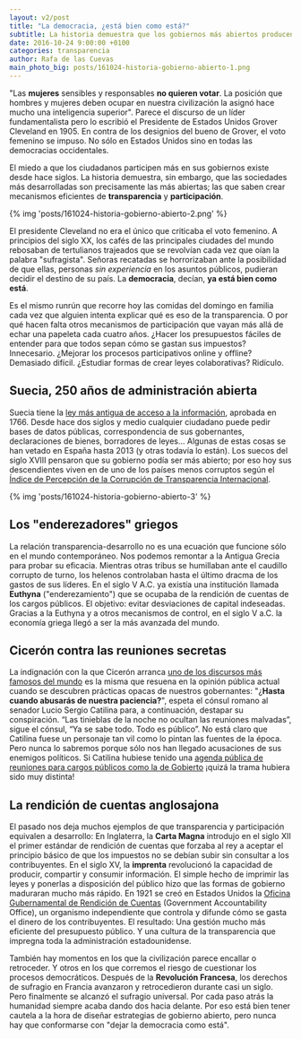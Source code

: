 ```yaml
---
layout: v2/post
title: "La democracia, ¿está bien como está?"
subtitle: La historia demuestra que los gobiernos más abiertos producen sociedades más desarrolladas
date: 2016-10-24 9:00:00 +0100
categories: transparencia
author: Rafa de las Cuevas
main_photo_big: posts/161024-historia-gobierno-abierto-1.png
---
```


"Las **mujeres** sensibles y responsables **no quieren votar**. La posición que hombres y mujeres deben ocupar en nuestra civilización la asignó hace mucho una inteligencia superior". Parece el discurso de un líder fundamentalista pero lo escribió el Presidente de Estados Unidos Grover Cleveland en 1905. En contra de los designios del bueno de Grover, el voto femenino se impuso. No sólo en Estados Unidos sino en todas las democracias occidentales.

El miedo a que los ciudadanos participen más en sus gobiernos existe desde hace siglos. La historia demuestra, sin embargo, que las sociedades más desarrolladas son precisamente las más abiertas; las que saben crear mecanismos eficientes de **transparencia** y **participación**.

{% img 'posts/161024-historia-gobierno-abierto-2.png' %}

El presidente Cleveland no era el único que criticaba el voto femenino. A principios del siglo XX, los cafés de las principales ciudades del mundo rebosaban de tertulianos trajeados que se revolvían cada vez que oían la palabra "sufragista". Señoras recatadas se horrorizaban ante la posibilidad de que ellas, personas *sin experiencia* en los asuntos públicos, pudieran decidir el destino de su país. La **democracia**, decían, **ya está bien como está**.

Es el mismo runrún que recorre hoy las comidas del domingo en familia cada vez que alguien intenta explicar qué es eso de la transparencia. O por qué hacen falta otros mecanismos de participación que vayan más allá de echar una papeleta cada cuatro años. ¿Hacer los presupuestos fáciles de entender para que todos sepan cómo se gastan sus impuestos? Innecesario. ¿Mejorar los procesos participativos online y offline? Demasiado difícil. ¿Estudiar formas de crear leyes colaborativas? Ridículo.

<div class="separator blue short"></div>

## Suecia, 250 años de administración abierta

Suecia tiene la [ley más antigua de acceso a la información](https://www.ucl.ac.uk/constitution-unit/research/foi/countries/sweden), aprobada en 1766. Desde hace dos siglos y medio cualquier ciudadano puede pedir bases de datos públicas, correspondencia de sus gobernantes, declaraciones de bienes, borradores de leyes... Algunas de estas cosas se han vetado en España hasta 2013 (y otras todavía lo están). Los suecos del siglo XVIII pensaron que su gobierno podía ser más abierto; por eso hoy sus descendientes viven en de uno de los países menos corruptos según el [Índice de Percepción de la Corrupción de Transparencia Internacional](http://www.transparency.org/cpi2015#results-table).

{% img 'posts/161024-historia-gobierno-abierto-3' %}

## Los "enderezadores" griegos

La relación transparencia-desarrollo no es una ecuación que funcione sólo en el mundo contemporáneo. Nos podemos remontar a la Antigua Grecia para probar su eficacia. Mientras otras tribus se humillaban ante el caudillo corrupto de turno, los helenos controlaban hasta el último dracma de los gastos de sus líderes. En el siglo V A.C. ya existía una institución llamada **Euthyna** ("enderezamiento") que se ocupaba de la rendición de cuentas de los cargos públicos. El objetivo: evitar desviaciones de capital indeseadas. Gracias a la Euthyna y a otros mecanismos de control, en el siglo V a.C. la economía griega llegó a ser la más avanzada del mundo.

## Cicerón contra las reuniones secretas

La indignación con la que Cicerón arranca [uno de los discursos más famosos del mundo](https://es.wikipedia.org/wiki/Catilinarias_(Cicer%C3%B3n)) es la misma que resuena en la opinión pública actual cuando se descubren prácticas opacas de nuestros gobernantes: "¿**Hasta cuando abusarás de nuestra paciencia?**", espeta el cónsul romano al senador Lucio Sergio Catilina para, a continuación, destapar su conspiración. “Las tinieblas de la noche no ocultan las reuniones malvadas”, sigue el cónsul, “Ya se sabe todo. Todo es público”. No está claro que Catilina fuese un personaje tan vil como lo pintan las fuentes de la época. Pero nunca lo sabremos porque sólo nos han llegado acusaciones de sus enemigos políticos. Si Catilina hubiese tenido una [agenda pública de reuniones para cargos públicos como la de Gobierto](http://www.gobierto.es) ¡quizá la trama hubiera sido muy distinta!

## La rendición de cuentas anglosajona

El pasado nos deja muchos ejemplos de que transparencia y participación equivalen a desarrollo: En Inglaterra, la **Carta Magna** introdujo en el siglo XII el primer estándar de rendición de cuentas que forzaba al rey a aceptar el principio básico de que los impuestos no se debían subir sin consultar a los contribuyentes. En el siglo XV, la **imprenta** revolucionó la capacidad de producir, compartir y consumir información. El simple hecho de imprimir las leyes y ponerlas a disposición del público hizo que las formas de gobierno maduraran mucho más rápido. En 1921 se creó en Estados Unidos la [Oficina Gubernamental de Rendición de Cuentas](http://www.gao.gov/index.html) (Government Accountability Office), un organismo independiente que controla y difunde cómo se gasta el dinero de los contribuyentes. El resultado: Una gestión mucho más eficiente del presupuesto público. Y una cultura de la transparencia que impregna toda la administración estadounidense.

<div class="separator blue short"></div>

También hay momentos en los que la civilización parece encallar o retroceder. Y otros en los que corremos el riesgo de cuestionar los procesos democráticos. Después de la **Revolución Francesa**, los derechos de sufragio en Francia avanzaron y retrocedieron durante casi un siglo. Pero finalmente se alcanzó el sufragio universal. Por cada paso atrás la humanidad siempre acaba dando dos hacia delante. Por eso está bien tener cautela a la hora de diseñar estrategias de gobierno abierto, pero nunca hay que conformarse con "dejar la democracia como está".
